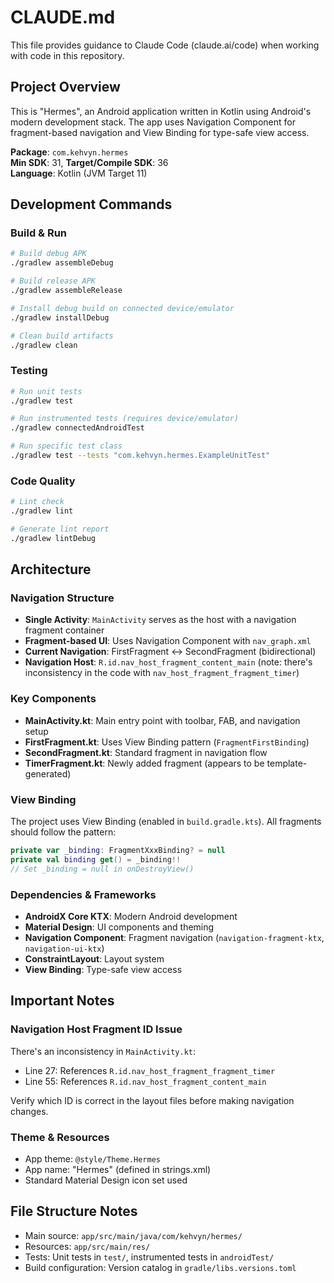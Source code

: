 # CLAUDE.md

This file provides guidance to Claude Code (claude.ai/code) when working with code in this repository.

## Project Overview

This is "Hermes", an Android application written in Kotlin using Android's modern development stack. The app uses Navigation Component for fragment-based navigation and View Binding for type-safe view access.

**Package**: `com.kehvyn.hermes`  
**Min SDK**: 31, **Target/Compile SDK**: 36  
**Language**: Kotlin (JVM Target 11)

## Development Commands

### Build & Run
```bash
# Build debug APK
./gradlew assembleDebug

# Build release APK  
./gradlew assembleRelease

# Install debug build on connected device/emulator
./gradlew installDebug

# Clean build artifacts
./gradlew clean
```

### Testing
```bash
# Run unit tests
./gradlew test

# Run instrumented tests (requires device/emulator)
./gradlew connectedAndroidTest

# Run specific test class
./gradlew test --tests "com.kehvyn.hermes.ExampleUnitTest"
```

### Code Quality
```bash
# Lint check
./gradlew lint

# Generate lint report
./gradlew lintDebug
```

## Architecture

### Navigation Structure
- **Single Activity**: `MainActivity` serves as the host with a navigation fragment container
- **Fragment-based UI**: Uses Navigation Component with `nav_graph.xml`
- **Current Navigation**: FirstFragment ↔ SecondFragment (bidirectional)
- **Navigation Host**: `R.id.nav_host_fragment_content_main` (note: there's inconsistency in the code with `nav_host_fragment_fragment_timer`)

### Key Components
- **MainActivity.kt**: Main entry point with toolbar, FAB, and navigation setup
- **FirstFragment.kt**: Uses View Binding pattern (`FragmentFirstBinding`)
- **SecondFragment.kt**: Standard fragment in navigation flow  
- **TimerFragment.kt**: Newly added fragment (appears to be template-generated)

### View Binding
The project uses View Binding (enabled in `build.gradle.kts`). All fragments should follow the pattern:
```kotlin
private var _binding: FragmentXxxBinding? = null
private val binding get() = _binding!!
// Set _binding = null in onDestroyView()
```

### Dependencies & Frameworks
- **AndroidX Core KTX**: Modern Android development
- **Material Design**: UI components and theming
- **Navigation Component**: Fragment navigation (`navigation-fragment-ktx`, `navigation-ui-ktx`)
- **ConstraintLayout**: Layout system
- **View Binding**: Type-safe view access

## Important Notes

### Navigation Host Fragment ID Issue
There's an inconsistency in `MainActivity.kt`:
- Line 27: References `R.id.nav_host_fragment_fragment_timer`  
- Line 55: References `R.id.nav_host_fragment_content_main`

Verify which ID is correct in the layout files before making navigation changes.

### Theme & Resources
- App theme: `@style/Theme.Hermes`
- App name: "Hermes" (defined in strings.xml)
- Standard Material Design icon set used

## File Structure Notes
- Main source: `app/src/main/java/com/kehvyn/hermes/`
- Resources: `app/src/main/res/`  
- Tests: Unit tests in `test/`, instrumented tests in `androidTest/`
- Build configuration: Version catalog in `gradle/libs.versions.toml`
